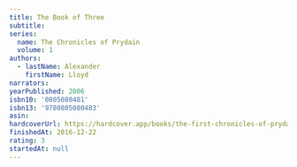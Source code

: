 ```yaml
---
title: The Book of Three
subtitle:
series:
  name: The Chronicles of Prydain
  volume: 1
authors:
  - lastName: Alexander
    firstName: Lloyd
narrators:
yearPublished: 2006
isbn10: '0805080481'
isbn13: '9780805080483'
asin:
hardcoverUrl: https://hardcover.app/books/the-first-chronicles-of-prydain/editions/13827957
finishedAt: 2016-12-22
rating: 3
startedAt: null
---
```

